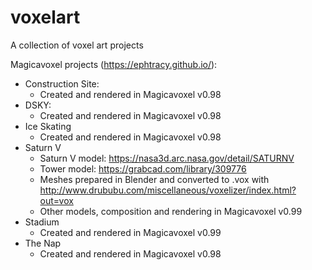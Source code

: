# voxelart
A collection of voxel art projects

Magicavoxel projects (https://ephtracy.github.io/):
* Construction Site:
  * Created and rendered in Magicavoxel v0.98
* DSKY:
  * Created and rendered in Magicavoxel v0.98
* Ice Skating
  * Created and rendered in Magicavoxel v0.98
* Saturn V
  * Saturn V model: https://nasa3d.arc.nasa.gov/detail/SATURNV
  * Tower model: https://grabcad.com/library/309776
  * Meshes prepared in Blender and converted to .vox with http://www.drububu.com/miscellaneous/voxelizer/index.html?out=vox
  * Other models, composition and rendering in Magicavoxel v0.99
* Stadium
  * Created and rendered in Magicavoxel v0.99
* The Nap
  * Created and rendered in Magicavoxel v0.98

